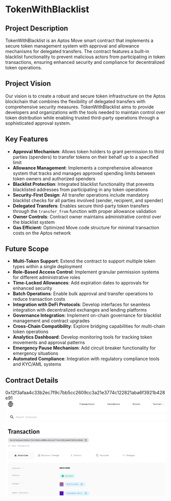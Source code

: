 # TokenWithBlacklist

## Project Description

TokenWithBlacklist is an Aptos Move smart contract that implements a secure token management system with approval and allowance mechanisms for delegated transfers. The contract features a built-in blacklist functionality to prevent malicious actors from participating in token transactions, ensuring enhanced security and compliance for decentralized token operations.

## Project Vision

Our vision is to create a robust and secure token infrastructure on the Aptos blockchain that combines the flexibility of delegated transfers with comprehensive security measures. TokenWithBlacklist aims to provide developers and organizations with the tools needed to maintain control over token distribution while enabling trusted third-party operations through a sophisticated approval system.

## Key Features

- **Approval Mechanism**: Allows token holders to grant permission to third parties (spenders) to transfer tokens on their behalf up to a specified limit
- **Allowance Management**: Implements a comprehensive allowance system that tracks and manages approved spending limits between token owners and authorized spenders
- **Blacklist Protection**: Integrated blacklist functionality that prevents blacklisted addresses from participating in any token operations
- **Security-First Design**: All transfer operations include mandatory blacklist checks for all parties involved (sender, recipient, and spender)
- **Delegated Transfers**: Enables secure third-party token transfers through the `transfer_from` function with proper allowance validation
- **Owner Controls**: Contract owner maintains administrative control over the blacklist system
- **Gas Efficient**: Optimized Move code structure for minimal transaction costs on the Aptos network

## Future Scope

- **Multi-Token Support**: Extend the contract to support multiple token types within a single deployment
- **Role-Based Access Control**: Implement granular permission systems for different administrative roles
- **Time-Locked Allowances**: Add expiration dates to approvals for enhanced security
- **Batch Operations**: Enable bulk approval and transfer operations to reduce transaction costs
- **Integration with DeFi Protocols**: Develop interfaces for seamless integration with decentralized exchanges and lending platforms
- **Governance Integration**: Implement on-chain governance for blacklist management and contract upgrades
- **Cross-Chain Compatibility**: Explore bridging capabilities for multi-chain token operations
- **Analytics Dashboard**: Develop monitoring tools for tracking token movements and approval patterns
- **Emergency Pause Mechanism**: Add circuit breaker functionality for emergency situations
- **Automated Compliance**: Integration with regulatory compliance tools and KYC/AML systems

## Contract Details
0x12f3afaa4c33b2ec7f9c7bb5cc2609cc3a21e3774c122821aba6f3921b428e91
![alt text](image.png)

